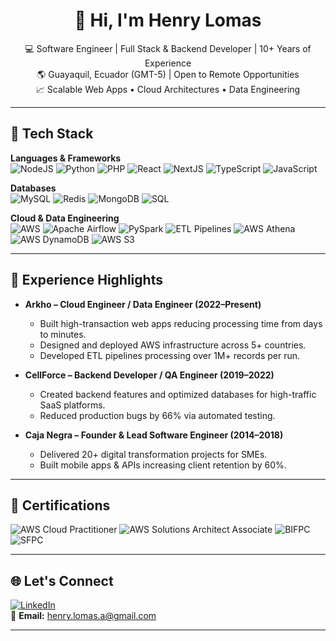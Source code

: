 <!-- Banner opcional -->
<h1 align="center">👋 Hi, I'm Henry Lomas</h1>
<p align="center">
  💻 Software Engineer | Full Stack & Backend Developer | 10+ Years of Experience <br>
  🌎 Guayaquil, Ecuador (GMT-5) | Open to Remote Opportunities <br>
  📈 Scalable Web Apps • Cloud Architectures • Data Engineering
</p>

---

## 🚀 Tech Stack

**Languages & Frameworks**  
![NodeJS](https://img.shields.io/badge/Node.js-339933?style=flat&logo=node.js&logoColor=white)
![Python](https://img.shields.io/badge/Python-3776AB?style=flat&logo=python&logoColor=white)
![PHP](https://img.shields.io/badge/PHP-777BB4?style=flat&logo=php&logoColor=white)
![React](https://img.shields.io/badge/React-61DAFB?style=flat&logo=react&logoColor=black)
![NextJS](https://img.shields.io/badge/Next.js-000000?style=flat&logo=next.js&logoColor=white)
![TypeScript](https://img.shields.io/badge/TypeScript-3178C6?style=flat&logo=typescript&logoColor=white)
![JavaScript](https://img.shields.io/badge/JavaScript-F7DF1E?style=flat&logo=javascript&logoColor=black)

**Databases**  
![MySQL](https://img.shields.io/badge/MySQL-005C84?style=flat&logo=mysql&logoColor=white)
![Redis](https://img.shields.io/badge/Redis-DC382D?style=flat&logo=redis&logoColor=white)
![MongoDB](https://img.shields.io/badge/MongoDB-47A248?style=flat&logo=mongodb&logoColor=white)
![SQL](https://img.shields.io/badge/SQL-003B57?style=flat&logo=database&logoColor=white)

**Cloud & Data Engineering**  
![AWS](https://img.shields.io/badge/AWS-232F3E?style=flat&logo=amazon-aws&logoColor=white)
![Apache Airflow](https://img.shields.io/badge/Apache%20Airflow-017CEE?style=flat&logo=apache-airflow&logoColor=white)
![PySpark](https://img.shields.io/badge/PySpark-E25A1C?style=flat&logo=apachespark&logoColor=white)
![ETL Pipelines](https://img.shields.io/badge/ETL%20Pipelines-4A90E2?style=flat)
![AWS Athena](https://img.shields.io/badge/AWS%20Athena-232F3E?style=flat&logo=amazon-aws&logoColor=white)
![AWS DynamoDB](https://img.shields.io/badge/DynamoDB-4053D6?style=flat&logo=amazon-dynamodb&logoColor=white)
![AWS S3](https://img.shields.io/badge/AWS%20S3-569A31?style=flat&logo=amazon-s3&logoColor=white)

---

## 💼 Experience Highlights

- **Arkho – Cloud Engineer / Data Engineer (2022–Present)**  
  - Built high-transaction web apps reducing processing time from days to minutes.  
  - Designed and deployed AWS infrastructure across 5+ countries.  
  - Developed ETL pipelines processing over 1M+ records per run.

- **CellForce – Backend Developer / QA Engineer (2019–2022)**  
  - Created backend features and optimized databases for high-traffic SaaS platforms.  
  - Reduced production bugs by 66% via automated testing.

- **Caja Negra – Founder & Lead Software Engineer (2014–2018)**  
  - Delivered 20+ digital transformation projects for SMEs.  
  - Built mobile apps & APIs increasing client retention by 60%.

---

## 📜 Certifications

![AWS Cloud Practitioner](https://img.shields.io/badge/AWS%20Cloud%20Practitioner-232F3E?style=flat&logo=amazon-aws&logoColor=white)
![AWS Solutions Architect Associate](https://img.shields.io/badge/AWS%20Solutions%20Architect%20Associate-232F3E?style=flat&logo=amazon-aws&logoColor=white)
![BIFPC](https://img.shields.io/badge/Business%20Intelligence%20Foundation-0A66C2?style=flat&logo=google-analytics&logoColor=white)
![SFPC](https://img.shields.io/badge/Scrum%20Foundation%20Professional-6DB33F?style=flat&logo=scrumalliance&logoColor=white)

---

## 🌐 Let's Connect

[![LinkedIn](https://img.shields.io/badge/LinkedIn-0077B5?style=flat&logo=linkedin&logoColor=white)](https://www.linkedin.com/in/henry-antonio-lomas-ascencio/)  
📧 **Email:** henry.lomas.a@gmail.com  

---

<!-- Footer opcional -->
